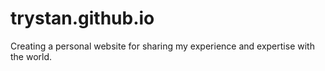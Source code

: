 # trystan.github.io
Creating a personal website for sharing my experience and expertise with the world.
